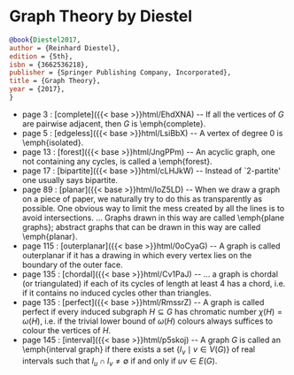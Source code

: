 # Graph Theory by Diestel

```bibtex
@book{Diestel2017,
author = {Reinhard Diestel},
edition = {5th},
isbn = {3662536218},
publisher = {Springer Publishing Company, Incorporated},
title = {Graph Theory},
year = {2017},
}
```
* page 3 : [complete]({{< base >}}html/EhdXNA) -- If all the vertices of $G$ are pairwise adjacent, then $G$ is \emph{complete}.
* page 5 : [edgeless]({{< base >}}html/LsiBbX) -- A vertex of degree $0$ is \emph{isolated}.
* page 13 : [forest]({{< base >}}html/JngPPm) -- An acyclic graph, one not containing any cycles, is called a \emph{forest}.
* page 17 : [bipartite]({{< base >}}html/cLHJkW) -- Instead of `2-partite' one usually says bipartite.
* page 89 : [planar]({{< base >}}html/loZ5LD) -- When we draw a graph on a piece of paper, we naturally try to do this as transparently as possible. One obvious way to limit the mess created by all the lines is to avoid intersections. ... Graphs drawn in this way are called \emph{plane graphs}; abstract graphs that can be drawn in this way are called \emph{planar}.
* page 115 : [outerplanar]({{< base >}}html/0oCyaG) -- A graph is called outerplanar if it has a drawing in which every vertex lies on the boundary of the outer face.
* page 135 : [chordal]({{< base >}}html/Cv1PaJ) -- ... a graph is chordal (or triangulated) if each of its cycles of length at least $4$ has a chord, i.e. if it contains no induced cycles other than triangles.
* page 135 : [perfect]({{< base >}}html/RmssrZ) -- A graph is called perfect if every induced subgraph $H \subseteq G$ has chromatic number $\chi(H)=\omega(H)$, i.e. if the trivial lower bound of $\omega(H)$ colours always suffices to colour the vertices of $H$.
* page 145 : [interval]({{< base >}}html/p5skoj) -- A graph $G$ is called an \emph{interval graph} if there exists a set $\{ I_v \mid v \in V(G) \}$ of real intervals such that $I_u \cap I_v \ne \emptyset$ if and only if $uv \in E(G)$.